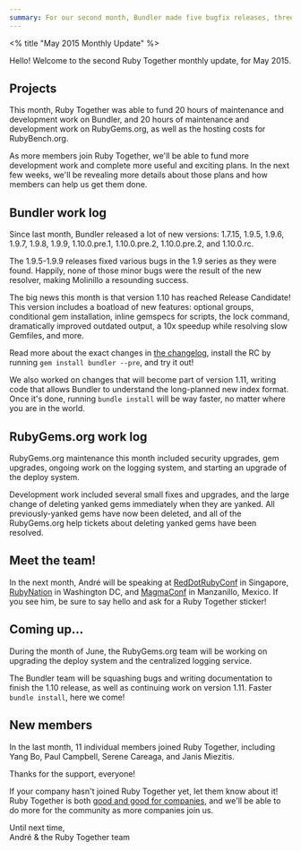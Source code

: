 ```yaml
---
summary: For our second month, Bundler made five bugfix releases, three prerealeses, and pushed the 1.10 release candidate. RubyGems.org finally started deleting gems when they are yanked.
---
```

<% title "May 2015 Monthly Update" %>

Hello! Welcome to the second Ruby Together monthly update, for May 2015.

## Projects

This month, Ruby Together was able to fund 20 hours of maintenance and development work on Bundler, and 20 hours of maintenance and development work on RubyGems.org, as well as the hosting costs for RubyBench.org.

As more members join Ruby Together, we'll be able to fund more development work and complete more useful and exciting plans. In the next few weeks, we'll be revealing more details about those plans and how members can help us get them done.

## Bundler work log

Since last month, Bundler released a lot of new versions: 1.7.15, 1.9.5, 1.9.6, 1.9.7, 1.9.8, 1.9.9, 1.10.0.pre.1, 1.10.0.pre.2, 1.10.0.pre.2, and 1.10.0.rc.

The 1.9.5-1.9.9 releases fixed various bugs in the 1.9 series as they were found. Happily, none of those minor bugs were the result of the new resolver, making Molinillo a resounding success.

The big news this month is that version 1.10 has reached Release Candidate! This version includes a boatload of new features: optional groups, conditional gem installation, inline gemspecs for scripts, the lock command, dramatically improved outdated output, a 10x speedup while resolving slow Gemfiles, and more.

Read more about the exact changes in [the changelog](https://github.com/bundler/bundler/blob/1-10-stable/CHANGELOG.md), install the RC by running `gem install bundler --pre`, and try it out!

We also worked on changes that will become part of version 1.11, writing code that allows Bundler to understand the long-planned new index format. Once it's done, running `bundle install` will be way faster, no matter where you are in the world.

## RubyGems.org work log

RubyGems.org maintenance this month included security upgrades, gem upgrades, ongoing work on the logging system, and starting an upgrade of the deploy system.

Development work included several small fixes and upgrades, and the large change of deleting yanked gems immediately when they are yanked. All previously-yanked gems have now been deleted, and all of the RubyGems.org help tickets about deleting yanked gems have been resolved.

## Meet the team!

In the next month, André will be speaking at [RedDotRubyConf](http://www.reddotrubyconf.com) in Singapore, [RubyNation](http://www.rubynation.org) in Washington DC, and [MagmaConf](http://magmaconf.com) in Manzanillo, Mexico. If you see him, be sure to say hello and ask for a Ruby Together sticker!

## Coming up…

During the month of June, the RubyGems.org team will be working on upgrading the deploy system and the centralized logging service.

The Bundler team will be squashing bugs and writing documentation to finish the 1.10 release, as well as continuing work on version 1.11. Faster `bundle install`, here we come!

## New members

In the last month, 11 individual members joined Ruby Together, including Yang Bo, Paul Campbell, Serene Careaga, and Janis Miezitis.

Thanks for the support, everyone!

If your company hasn't joined Ruby Together yet, let them know about it! Ruby Together is both [good and good for companies](https://rubytogether.org/companies), and we'll be able to do more for the community as more companies join us.

Until next time,  
André & the Ruby Together team

